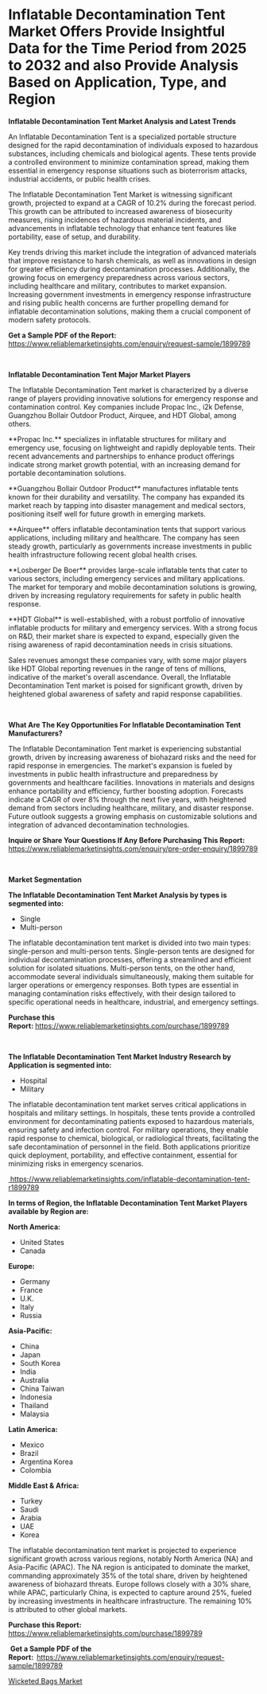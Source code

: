 <p><h1>Inflatable Decontamination Tent Market Offers Provide Insightful Data for the Time Period from 2025 to 2032 and also Provide Analysis Based on Application, Type, and Region</h1></p><p><strong>Inflatable Decontamination Tent Market Analysis and Latest Trends</strong></p>
<p><p>An Inflatable Decontamination Tent is a specialized portable structure designed for the rapid decontamination of individuals exposed to hazardous substances, including chemicals and biological agents. These tents provide a controlled environment to minimize contamination spread, making them essential in emergency response situations such as bioterrorism attacks, industrial accidents, or public health crises.</p><p>The Inflatable Decontamination Tent Market is witnessing significant growth, projected to expand at a CAGR of 10.2% during the forecast period. This growth can be attributed to increased awareness of biosecurity measures, rising incidences of hazardous material incidents, and advancements in inflatable technology that enhance tent features like portability, ease of setup, and durability.</p><p>Key trends driving this market include the integration of advanced materials that improve resistance to harsh chemicals, as well as innovations in design for greater efficiency during decontamination processes. Additionally, the growing focus on emergency preparedness across various sectors, including healthcare and military, contributes to market expansion. Increasing government investments in emergency response infrastructure and rising public health concerns are further propelling demand for inflatable decontamination solutions, making them a crucial component of modern safety protocols.</p></p>
<p><strong>Get a Sample PDF of the Report:&nbsp;</strong> <a href="https://www.reliablemarketinsights.com/enquiry/request-sample/1899789?utm_campaign=3037&utm_medium=2&utm_source=Github&utm_content=ia&utm_term=05042025&utm_id=inflatable-decontamination-tent">https://www.reliablemarketinsights.com/enquiry/request-sample/1899789</a></p>
<p>&nbsp;</p>
<p><strong>Inflatable Decontamination Tent Major Market Players</strong></p>
<p><p>The Inflatable Decontamination Tent market is characterized by a diverse range of players providing innovative solutions for emergency response and contamination control. Key companies include Propac Inc., i2k Defense, Guangzhou Bollair Outdoor Product, Airquee, and HDT Global, among others.</p><p>**Propac Inc.** specializes in inflatable structures for military and emergency use, focusing on lightweight and rapidly deployable tents. Their recent advancements and partnerships to enhance product offerings indicate strong market growth potential, with an increasing demand for portable decontamination solutions.</p><p>**Guangzhou Bollair Outdoor Product** manufactures inflatable tents known for their durability and versatility. The company has expanded its market reach by tapping into disaster management and medical sectors, positioning itself well for future growth in emerging markets.</p><p>**Airquee** offers inflatable decontamination tents that support various applications, including military and healthcare. The company has seen steady growth, particularly as governments increase investments in public health infrastructure following recent global health crises.</p><p>**Losberger De Boer** provides large-scale inflatable tents that cater to various sectors, including emergency services and military applications. The market for temporary and mobile decontamination solutions is growing, driven by increasing regulatory requirements for safety in public health response.</p><p>**HDT Global** is well-established, with a robust portfolio of innovative inflatable products for military and emergency services. With a strong focus on R&D, their market share is expected to expand, especially given the rising awareness of rapid decontamination needs in crisis situations.</p><p>Sales revenues amongst these companies vary, with some major players like HDT Global reporting revenues in the range of tens of millions, indicative of the market's overall ascendance. Overall, the Inflatable Decontamination Tent market is poised for significant growth, driven by heightened global awareness of safety and rapid response capabilities.</p></p>
<p>&nbsp;</p>
<p><strong>What Are The Key Opportunities For Inflatable Decontamination Tent Manufacturers?</strong></p>
<p><p>The Inflatable Decontamination Tent market is experiencing substantial growth, driven by increasing awareness of biohazard risks and the need for rapid response in emergencies. The market's expansion is fueled by investments in public health infrastructure and preparedness by governments and healthcare facilities. Innovations in materials and designs enhance portability and efficiency, further boosting adoption. Forecasts indicate a CAGR of over 8% through the next five years, with heightened demand from sectors including healthcare, military, and disaster response. Future outlook suggests a growing emphasis on customizable solutions and integration of advanced decontamination technologies.</p></p>
<p><strong>Inquire or Share Your Questions If Any Before Purchasing This Report:</strong> <a href="https://www.reliablemarketinsights.com/enquiry/pre-order-enquiry/1899789?utm_campaign=3037&utm_medium=2&utm_source=Github&utm_content=ia&utm_term=05042025&utm_id=inflatable-decontamination-tent">https://www.reliablemarketinsights.com/enquiry/pre-order-enquiry/1899789</a></p>
<p>&nbsp;</p>
<p><strong>Market Segmentation</strong></p>
<p><strong>The Inflatable Decontamination Tent Market Analysis by types is segmented into:</strong></p>
<p><ul><li>Single</li><li>Multi-person</li></ul></p>
<p><p>The inflatable decontamination tent market is divided into two main types: single-person and multi-person tents. Single-person tents are designed for individual decontamination processes, offering a streamlined and efficient solution for isolated situations. Multi-person tents, on the other hand, accommodate several individuals simultaneously, making them suitable for larger operations or emergency responses. Both types are essential in managing contamination risks effectively, with their design tailored to specific operational needs in healthcare, industrial, and emergency settings.</p></p>
<p><strong>Purchase this Report:&nbsp;</strong><a href="https://www.reliablemarketinsights.com/purchase/1899789?utm_campaign=3037&utm_medium=2&utm_source=Github&utm_content=ia&utm_term=05042025&utm_id=inflatable-decontamination-tent">https://www.reliablemarketinsights.com/purchase/1899789</a></p>
<p>&nbsp;</p>
<p><strong>The Inflatable Decontamination Tent Market Industry Research by Application is segmented into:</strong></p>
<p><ul><li>Hospital</li><li>Military</li></ul></p>
<p><p>The inflatable decontamination tent market serves critical applications in hospitals and military settings. In hospitals, these tents provide a controlled environment for decontaminating patients exposed to hazardous materials, ensuring safety and infection control. For military operations, they enable rapid response to chemical, biological, or radiological threats, facilitating the safe decontamination of personnel in the field. Both applications prioritize quick deployment, portability, and effective containment, essential for minimizing risks in emergency scenarios.</p></p>
<p><a href="https://www.reliablemarketinsights.com/inflatable-decontamination-tent-r1899789?utm_campaign=3037&utm_medium=2&utm_source=Github&utm_content=ia&utm_term=05042025&utm_id=inflatable-decontamination-tent">&nbsp;https://www.reliablemarketinsights.com/inflatable-decontamination-tent-r1899789</a></p>
<p><strong>In terms of Region, the Inflatable Decontamination Tent Market Players available by Region are:</strong></p>
<p>
    <p> <strong> North America: </strong>
        <ul>
            <li>United States</li>
            <li>Canada</li>
        </ul>
        </p> 
    <p> <strong> Europe: </strong>
        <ul>
            <li>Germany</li>
            <li>France</li>
            <li>U.K.</li>
            <li>Italy</li>
            <li>Russia</li>
        </ul>
        </p> 
    <p> <strong> Asia-Pacific: </strong>
        <ul>
            <li>China</li>
            <li>Japan</li>
            <li>South Korea</li>
            <li>India</li>
            <li>Australia</li>
            <li>China Taiwan</li>
            <li>Indonesia</li>
            <li>Thailand</li>
            <li>Malaysia</li>
        </ul>
        </p> 
    <p> <strong> Latin America: </strong>
        <ul>
            <li>Mexico</li>
            <li>Brazil</li>
            <li>Argentina Korea</li>
            <li>Colombia</li>
        </ul>
        </p> 
    <p> <strong> Middle East & Africa: </strong>
        <ul>
            <li>Turkey</li>
            <li>Saudi</li>
            <li>Arabia</li>
            <li>UAE</li>
            <li>Korea</li>
        </ul>
    </p>
    </p>
<p><p>The inflatable decontamination tent market is projected to experience significant growth across various regions, notably North America (NA) and Asia-Pacific (APAC). The NA region is anticipated to dominate the market, commanding approximately 35% of the total share, driven by heightened awareness of biohazard threats. Europe follows closely with a 30% share, while APAC, particularly China, is expected to capture around 25%, fueled by increasing investments in healthcare infrastructure. The remaining 10% is attributed to other global markets.</p></p>
<p><strong>Purchase this Report: </strong><a href="https://www.reliablemarketinsights.com/purchase/1899789?utm_campaign=3037&utm_medium=2&utm_source=Github&utm_content=ia&utm_term=05042025&utm_id=inflatable-decontamination-tent">https://www.reliablemarketinsights.com/purchase/1899789</a></p>
<p>&nbsp;<strong>Get a Sample PDF of the Report:&nbsp;&nbsp;</strong><a href="https://www.reliablemarketinsights.com/enquiry/request-sample/1899789?utm_campaign=3037&utm_medium=2&utm_source=Github&utm_content=ia&utm_term=05042025&utm_id=inflatable-decontamination-tent">https://www.reliablemarketinsights.com/enquiry/request-sample/1899789</a></p>
<p><strong></strong></p>
<p><p><a href="https://github.com/ternainglin/Market-Research-Report-List-1/blob/main/wicketed-bags-market.md?utm_campaign=3037&utm_medium=2&utm_source=Github&utm_content=ia&utm_term=05042025&utm_id=inflatable-decontamination-tent">Wicketed Bags Market</a></p></p>